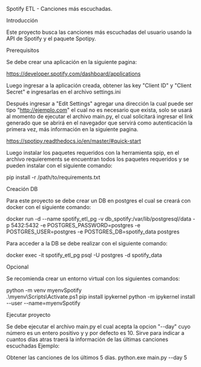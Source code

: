 Spotify ETL - Canciones más escuchadas.

Introducción

Este proyecto busca las canciones más escuchadas del usuario usando la API de Spotify y el paquete Spotipy.

Prerequisitos

Se debe crear una aplicación en la siguiente pagina:

https://developer.spotify.com/dashboard/applications

Luego ingresar a la aplicación creada, obtener las key "Client ID" y "Client Secret" e ingresarlas en el archivo settings.ini

Después ingresar a "Edit Settings" agregar una dirección la cual puede ser tipo "http://ejemplo.com" el cual no es necesario que exista, solo se usará al momento de ejecutar el archivo main.py, el cual solicitará ingresar el link generado que se abrirá en el navegador que servirá como autenticación la primera vez, más información en la siguiente pagina.

https://spotipy.readthedocs.io/en/master/#quick-start

Luego instalar los paquetes requeridos con la herramienta spip, en el archivo requierements se encuentran todos los paquetes requeridos y se pueden instalar con el siguiente comando:

pip install -r /path/to/requirements.txt

Creación DB

Para este proyecto se debe crear un DB en postgres el cual se creará con docker con el siguiente comando:

docker run -d --name spotify_etl_pg -v db_spotify:/var/lib/postgresql/data -p 5432:5432 -e POSTGRES_PASSWORD=postgres -e POSTGRES_USER=postgres -e POSTGRES_DB=spotify_data postgres

Para acceder a la DB se debe realizar con el siguiente comando:

docker exec -it spotify_etl_pg psql -U postgres -d spotify_data

Opcional

Se recomienda crear un entorno virtual con los siguientes comandos:

python -m venv myenvSpotify\
.\myenv\Scripts\Activate.ps1
pip install ipykernel
python -m ipykernel install --user --name=myenvSpotify

Ejecutar proyecto

Se debe ejecutar el archivo main.py el cual acepta la opcion "--day" cuyo número es un entero positivo y y por defecto es 10. Sirve para indicar a cuantos días atras traerá la información de las últimas canciones escuchadas  Ejemplo:

Obtener las canciones de los últimos 5 días.
python.exe main.py --day 5

